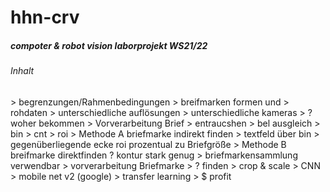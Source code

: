 # hhn-crv
<h5>compoter &amp; robot vision laborprojekt WS21/22</h5>

<h6>Inhalt</h6>
	> begrenzungen/Rahmenbedingungen
		> breifmarken formen und 
	> rohdaten
		> unterschiedliche auflösungen
		> unterschiedliche kameras
		> ? woher bekommen
	> Vorverarbeitung Brief
		> entraucshen
		> bel ausgleich
		> bin
		> cnt		
		> roi
	> Methode A briefmarke indirekt finden
		> textfeld über bin
		> gegenüberliegende ecke roi prozentual zu Briefgröße
	> Methode B breifmarke direktfinden
		? kontur stark genug
		> briefmarkensammlung verwendbar
	> vorverarbeitung Briefmarke
		> ? finden
		> crop & scale
	> CNN
		> mobile net v2 (google)
		> transfer learning
	> $ profit

